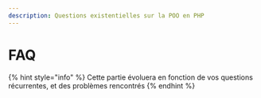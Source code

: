 ```yaml
---
description: Questions existentielles sur la POO en PHP
---
```


# FAQ

{% hint style="info" %}
Cette partie évoluera en fonction de vos questions récurrentes, et des problèmes rencontrés
{% endhint %}

##

